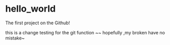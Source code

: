 # hello_world
The first project on the Github!

this is a change testing for the git function ~~
hopefully ,my broken have no mistake~
